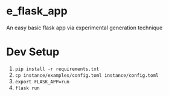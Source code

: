 # e_flask_app
An easy basic flask app via experimental generation technique

# Dev Setup
1. `pip install -r requirements.txt`
2. `cp instance/examples/config.toml instance/config.toml`
3. `export FLASK_APP=run`
4. `flask run`
